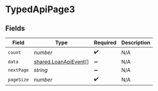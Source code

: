 # TypedApiPage3


## Fields

| Field                                                               | Type                                                                | Required                                                            | Description                                                         |
| ------------------------------------------------------------------- | ------------------------------------------------------------------- | ------------------------------------------------------------------- | ------------------------------------------------------------------- |
| `count`                                                             | *number*                                                            | :heavy_check_mark:                                                  | N/A                                                                 |
| `data`                                                              | [shared.LoanApiEvent](../../../sdk/models/shared/loanapievent.md)[] | :heavy_minus_sign:                                                  | N/A                                                                 |
| `nextPage`                                                          | *string*                                                            | :heavy_minus_sign:                                                  | N/A                                                                 |
| `pageSize`                                                          | *number*                                                            | :heavy_check_mark:                                                  | N/A                                                                 |